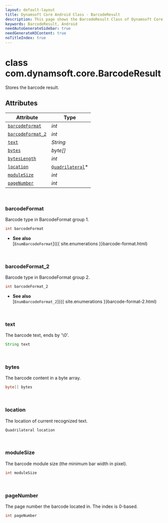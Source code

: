 ```yaml
---
layout: default-layout
title: Dynamsoft Core Android Class - BarcodeResult
description: This page shows the BarcodeResult Class of Dynamsoft Core for Android Language.
keywords: BarcodeResult, Android
needAutoGenerateSidebar: true
needGenerateH3Content: true
noTitleIndex: true
---
```



# class com.dynamsoft.core.BarcodeResult
Stores the barcode result.

  
## Attributes
  
| Attribute | Type |
|---------- | ---- |
| [`barcodeFormat`](#barcodeformat) | *int* |
| [`barcodeFormat_2`](#barcodeformat_2) | *int* |
| [`text`](#text) | *String* |
| [`bytes`](#bytes) | *byte[]* |
| [`bytesLength`](#byteslength) | *int* |
| [`location`](#location) | [`Quadrilateral`](quadrilateral.md)\* |
| [`moduleSize`](#modulesize) | *int* |
| [`pageNumber`](#pagenumber) | *int* |


&nbsp;

### barcodeFormat
Barcode type in BarcodeFormat group 1.
```java
int barcodeFormat
```

- **See also**  
    [`EnumBarcodeFormat`]({{ site.enumerations }}barcode-format.html)

&nbsp;

### barcodeFormat_2
Barcode type in BarcodeFormat group 2.
```java
int barcodeFormat_2
```

- **See also**  
    [`EnumBarcodeFormat_2`]({{ site.enumerations }}barcode-format-2.html)

&nbsp;

### text
The barcode text, ends by '\0'.
```java
String text
```

&nbsp;

### bytes
The barcode content in a byte array.
```java
byte[] bytes
```

&nbsp;

### location
The location of current recognized text.
```java
Quadrilateral location
```

&nbsp;

### moduleSize
The barcode module size (the minimum bar width in pixel).
```java
int moduleSize
```

&nbsp;

### pageNumber
The page number the barcode located in. The index is 0-based.
```java
int pageNumber
```